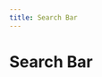 ```yaml
---
title: Search Bar
---
```


# Search Bar

<GsfImg
  v-for="path of ['default', 'new', 'global', 'repo']"
  :path="`search-bar/${path}`"
  alt="Search bar (path)"
  width="100%"/>